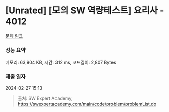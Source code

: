 # [Unrated] [모의 SW 역량테스트] 요리사 - 4012 

[문제 링크](https://swexpertacademy.com/main/code/problem/problemDetail.do?contestProbId=AWIeUtVakTMDFAVH) 

### 성능 요약

메모리: 63,904 KB, 시간: 312 ms, 코드길이: 2,807 Bytes

### 제출 일자

2024-02-27 15:13



> 출처: SW Expert Academy, https://swexpertacademy.com/main/code/problem/problemList.do
